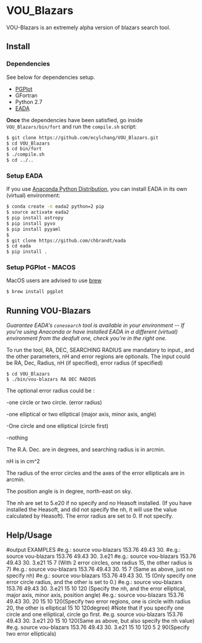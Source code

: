 # VOU_Blazars

VOU-Blazars is an extremely alpha version of blazars search tool.

## Install

### Dependencies

See below for dependencies setup.

* [PGPlot](http://www.astro.caltech.edu/~tjp/pgplot/)
* GFortran
* Python 2.7
* [EADA](https://github.com/chbrandt/eada)

**Once** the dependencies have been satisfied, go inside `VOU_Blazars/bin/fort` and run the `compile.sh` script:

```bash
$ git clone https://github.com/ecylchang/VOU_Blazars.git
$ cd VOU_Blazars
$ cd bin/fort
$ ./compile.sh
$ cd ../..
```

### Setup EADA

If you use [Anaconda Python Distribution](https://www.anaconda.com/download/), you can install EADA in its own (virtual) environment:

```bash
$ conda create -n eada2 python=2 pip
$ source activate eada2
$ pip install astropy
$ pip install pyvo
$ pip install pyyaml
$
$ git clone https://github.com/chbrandt/eada
$ cd eada
$ pip install .
```

### Setup PGPlot - MACOS

MacOS users are advised to use [brew](https://brew.sh/)
 
```bash
$ brew install pgplot
```


## Running VOU-Blazars

*Guarantee EADA's `conesearch` tool is available in your environment -- If you're using Anaconda or have installed EADA in a different (virtual) environment from the deafult one, check you're in the right one.*

To run the tool,  RA, DEC, SEARCHING RADIUS are mandatory to input., and the other parameters, nH and error regions are optionals. The input could be RA, Dec, Radius, nH (if specified), error radius (if specified)

```
$ cd VOU_Blazars
$ ./bin/vou-blazars RA DEC RADIUS
```

The optional error radius could be :

-one circle or two circle. (error radius)

-one elliptical or two elliptical (major axis, minor axis, angle)

-One circle and one elliptical (circle first)

-nothing



The R.A. Dec. are in degrees, and searching radius is in arcmin.

nH is in cm^2

The radius of the error circles and the axes of the error ellipticals are in arcmin.

The position angle is in degree, north-east on sky.



The nh are set to 5.e20 if no specify and no Heasoft installed. (If you have installed the Heasoft, and did not specify the nh, it will use the value calculated by Heasoft). The error radius are set to 0. If not specify.


## Help/Usage

#output EXAMPLES
#e.g.: source vou-blazars 153.76 49.43 30.
#e.g.: source vou-blazars 153.76 49.43 30. 3.e21
#e.g.: source vou-blazars 153.76 49.43 30. 3.e21 15 7 (With 2 error circles, one radius 15, the other radius is 7)
#e.g.: source vou-blazars 153.76 49.43 30. 15 7 (Same as above, just no specify nh)
#e.g.: source vou-blazars 153.76 49.43 30. 15 (Only specify one error circle radius, and the other is set to 0.)
#e.g.: source vou-blazars 153.76 49.43 30. 3.e21 15 10 120 (Specify the nh, and the error elliptical, major axis, minor axis, position angle)
#e.g.: source vou-blazars 153.76 49.43 30. 20 15 10 120(Specify two error regions, one is circle with radius 20, the other is elliptical 15 10 120degree)
#Note that if you specify one circle and one elliptical, circle go first.
#e.g. source vou-blazars 153.76 49.43 30. 3.e21 20 15 10 120(Same as above, but also specify the nh value)
#e.g. source vou-blazars 153.76 49.43 30. 3.e21 15 10 120 5 2 90(Specify two error ellipticals)


